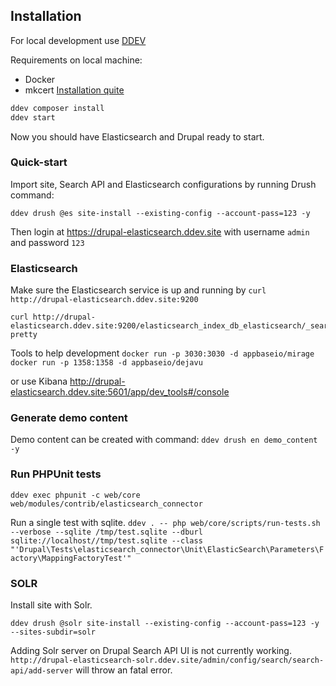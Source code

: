 ## Installation

For local development use [DDEV](https://github.com/drud/ddev)

Requirements on local machine:
- Docker
- mkcert [Installation quite](https://ddev.readthedocs.io/en/stable/#installationupgrade-script-linux-and-macos)

```sh
ddev composer install
ddev start
```

Now you should have Elasticsearch and Drupal ready to start.


### Quick-start

Import site, Search API and Elasticsearch configurations by running Drush command:
```
ddev drush @es site-install --existing-config --account-pass=123 -y
```

Then login at https://drupal-elasticsearch.ddev.site with username `admin` and password `123`


### Elasticsearch

Make sure the Elasticsearch service is up and running by `curl http://drupal-elasticsearch.ddev.site:9200`

```
curl http://drupal-elasticsearch.ddev.site:9200/elasticsearch_index_db_elasticsearch/_search\?pretty
```

Tools to help development
`docker run -p 3030:3030 -d appbaseio/mirage`
`docker run -p 1358:1358 -d appbaseio/dejavu`

or use Kibana
http://drupal-elasticsearch.ddev.site:5601/app/dev_tools#/console

### Generate demo content

Demo content can be created with command:
`ddev drush en demo_content -y`

### Run PHPUnit tests

`ddev exec phpunit -c web/core web/modules/contrib/elasticsearch_connector`

Run a single test with sqlite.
`ddev . -- php web/core/scripts/run-tests.sh --verbose --sqlite /tmp/test.sqlite --dburl sqlite://localhost//tmp/test.sqlite --class "'Drupal\Tests\elasticsearch_connector\Unit\ElasticSearch\Parameters\Factory\MappingFactoryTest'"`

### SOLR

Install site with Solr.

```
ddev drush @solr site-install --existing-config --account-pass=123 -y --sites-subdir=solr
```

Adding Solr server on Drupal Search API UI is not currently working.
`http://drupal-elasticsearch-solr.ddev.site/admin/config/search/search-api/add-server` will throw an fatal error.
